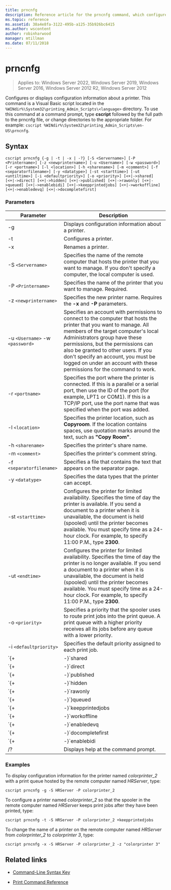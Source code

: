 ```yaml
---
title: prncnfg
description: Reference article for the prncnfg command, which configures or displays configuration information about a printer.
ms.topic: reference
ms.assetid: 38a4e8fa-3122-495b-a125-35b926bc6415
ms.author: wscontent
author: robinharwood
manager: mtillman
ms.date: 07/11/2018
---
```


# prncnfg

>Applies to: Windows Server 2022, Windows Server 2019, Windows Server 2016, Windows Server 2012 R2, Windows Server 2012

Configures or displays configuration information about a printer. This command is a Visual Basic script located in the `%WINdir%\System32\printing_Admin_Scripts\<language>` directory. To use this command at a command prompt, type **cscript** followed by the full path to the prncnfg file, or change directories to the appropriate folder. For example: `cscript %WINdir%\System32\printing_Admin_Scripts\en-US\prncnfg`.

## Syntax

```
cscript prncnfg {-g | -t | -x | -?} [-S <Servername>] [-P <Printername>] [-z <newprintername>] [-u <Username>] [-w <password>] [-r <portname>] [-l <location>] [-h <sharename>] [-m <comment>] [-f <separatorfilename>] [-y <datatype>] [-st <starttime>] [-ut <untiltime>] [-i <defaultpriority>] [-o <priority>] [<+|->shared] [<+|->direct] [<+|->hidden] [<+|->published] [<+|->rawonly] [<+|->queued] [<+|->enablebidi] [<+|->keepprintedjobs] [<+|->workoffline] [<+|->enabledevq] [<+|->docompletefirst]
```

### Parameters

| Parameter | Description |
|--|--|
| -g | Displays configuration information about a printer. |
| -t | Configures a printer. |
| -x | Renames a printer. |
| -S `<Servername>` | Specifies the name of the remote computer that hosts the printer that you want to manage. If you don't specify a computer, the local computer is used. |
| -P `<Printername>` | Specifies the name of the printer that you want to manage. Required. |
| -z `<newprintername>` | Specifies the new printer name. Requires the **-x** and **-P** parameters. |
| -u `<Username>` -w `<password>` | Specifies an account with permissions to connect to the computer that hosts the printer that you want to manage. All members of the target computer's local Administrators group have these permissions, but the permissions can also be granted to other users. If you don't specify an account, you must be logged on under an account with these permissions for the command to work. |
| -r `<portname>` | Specifies the port where the printer is connected. If this is a parallel or a serial port, then use the ID of the port (for example, LPT1 or COM1). If this is a TCP/IP port, use the port name that was specified when the port was added. |
| -l `<location>` | Specifies the printer location, such as **Copyroom**. If the location contains spaces, use quotation marks around the text, such as **"Copy Room"**.|
| -h `<sharename>` | Specifies the printer's share name. |
| -m `<comment>` | Specifies the printer's comment string. |
| -f `<separatorfilename>` | Specifies a file that contains the text that appears on the separator page. |
| -y `<datatype>` | Specifies the data types that the printer can accept. |
| -st `<starttime>` | Configures the printer for limited availability. Specifies the time of day the printer is available. If you send a document to a printer when it is unavailable, the document is held (spooled) until the printer becomes available. You must specify time as a 24-hour clock. For example, to specify 11:00 P.M., type **2300**. |
| -ut `<endtime>` | Configures the printer for limited availability. Specifies the time of day the printer is no longer available. If you send a document to a printer when it is unavailable, the document is held (spooled) until the printer becomes available. You must specify time as a 24-hour clock. For example, to specify 11:00 P.M., type **2300**. |
| -o `<priority>` | Specifies a priority that the spooler uses to route print jobs into the print queue. A print queue with a higher priority receives all its jobs before any queue with a lower priority. |
| -i `<defaultpriority>` | Specifies the default priority assigned to each print job. |
| `{+|-}`shared | Specifies whether this printer is shared on the network. |
| `{+|-}`direct | Specifies whether the document should be sent directly to the printer without being spooled. |
| `{+|-}`published | Specifies whether this printer should be published in active directory. If you publish the printer, other users can search for it based on its location and capabilities (such as color printing and stapling). |
| `{+|-}`hidden | Reserved function. |
| `{+|-}`rawonly | Specifies whether only raw data print jobs can be spooled in this queue. |
| `{+|-}`}queued | Specifies that the printer should not begin to print until after the last page of the document is spooled. The printing program is unavailable until the document has finished printing. However, using this parameter ensures that the whole document is available to the printer. |
| `{+|-}`keepprintedjobs | Specifies whether the spooler should retain documents after they are printed. Enabling this option allows a user to resubmit a document to the printer from the print queue instead of from the printing program. |
| `{+|-}`workoffline | Specifies whether a user is able to send print jobs to the print queue if the computer is not connected to the network. |
| `{+|-}`enabledevq | Specifies whether print jobs that don't match the printer setup (for example, PostScript files spooled to non-PostScript printers) should be held in the queue rather than being printed. |
| `{+|-}`docompletefirst | Specifies whether the spooler should send print jobs with a lower priority that have completed spooling before sending print jobs with a higher priority that have not completed spooling. If this option is enabled and no documents have completed spooling, the spooler will send larger documents before smaller ones. You should enable this option if you want to maximize printer efficiency at the cost of job priority. If this option is disabled, the spooler always sends higher priority jobs to their respective queues first. |
| `{+|-}`enablebidi | Specifies whether the printer sends status information to the spooler. |
| /? | Displays help at the command prompt. |

### Examples

To display configuration information for the printer named *colorprinter_2* with a print queue hosted by the remote computer named *HRServer*, type:

```
cscript prncnfg -g -S HRServer -P colorprinter_2
```

To configure a printer named *colorprinter_2* so that the spooler in the remote computer named *HRServer* keeps print jobs after they have been printed, type:

```
cscript prncnfg -t -S HRServer -P colorprinter_2 +keepprintedjobs
```

To change the name of a printer on the remote computer named *HRServer* from *colorprinter_2* to *colorprinter 3*, type:

```
cscript prncnfg -x -S HRServer -P colorprinter_2 -z "colorprinter 3"
```

## Related links

- [Command-Line Syntax Key](command-line-syntax-key.md)

- [Print Command Reference](print-command-reference.md)

